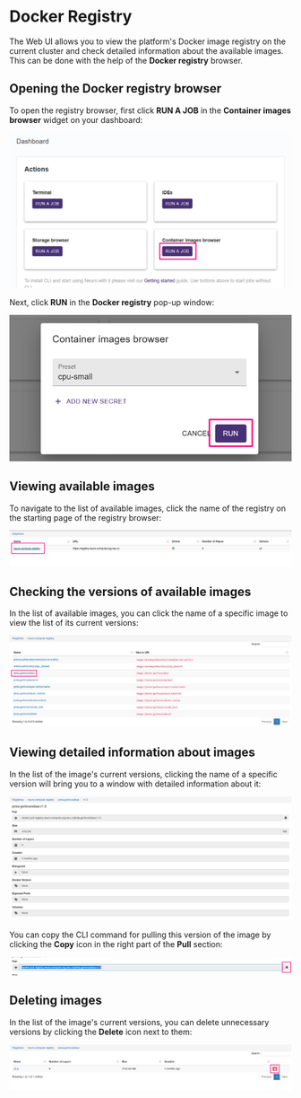 # Docker Registry

The Web UI allows you to view the platform's Docker image registry on the current cluster and check detailed information about the available images. This can be done with the help of the **Docker registry** browser.

## Opening the Docker registry browser

To open the registry browser, first click **RUN A JOB** in the **Container images browser** widget on your dashboard:

![](../../.gitbook/assets/image%20%28211%29.png)

Next, click **RUN** in the **Docker registry** pop-up window:

![](../../.gitbook/assets/image%20%28193%29.png)

## Viewing available images

To navigate to the list of available images, click the name of the registry on the starting page of the registry browser:

![](../../.gitbook/assets/image%20%28131%29.png)

## Checking the versions of available images

In the list of available images, you can click the name of a specific image to view the list of its current versions:

![](../../.gitbook/assets/image%20%28129%29.png)

## Viewing detailed information about images

In the list of the image's current versions, clicking the name of a specific version will bring you to a window with detailed information about it:

![](../../.gitbook/assets/image%20%28139%29.png)

You can copy the CLI command for pulling this version of the image by clicking the **Copy** icon in the right part of the **Pull** section:

![](../../.gitbook/assets/image%20%28128%29.png)

## Deleting images

In the list of the image's current versions, you can delete unnecessary versions by clicking the **Delete** icon next to them:

![](../../.gitbook/assets/image%20%28124%29.png)

